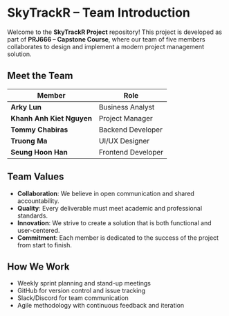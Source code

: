 # SkyTrackR – Team Introduction  

Welcome to the **SkyTrackR Project** repository! 
This project is developed as part of **PRJ666 – Capstone Course**, where our team of five members collaborates to design and implement a modern project management solution.  

## Meet the Team  

| Member | Role |
|--------|------|
| **Arky Lun** | Business Analyst |
| **Khanh Anh Kiet Nguyen** | Project Manager |
| **Tommy Chabiras** | Backend Developer |
| **Truong Ma** | UI/UX Designer |
| **Seung Hoon Han** | Frontend Developer  |

## Team Values  
- **Collaboration**: We believe in open communication and shared accountability.  
- **Quality**: Every deliverable must meet academic and professional standards.  
- **Innovation**: We strive to create a solution that is both functional and user-centered.  
- **Commitment**: Each member is dedicated to the success of the project from start to finish.  

## How We Work  
- Weekly sprint planning and stand-up meetings  
- GitHub for version control and issue tracking  
- Slack/Discord for team communication  
- Agile methodology with continuous feedback and iteration  
